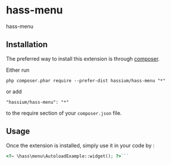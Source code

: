 hass-menu
==============
hass-menu

Installation
------------

The preferred way to install this extension is through [composer](http://getcomposer.org/download/).

Either run

```
php composer.phar require --prefer-dist hassium/hass-menu "*"
```

or add

```
"hassium/hass-menu": "*"
```

to the require section of your `composer.json` file.


Usage
-----

Once the extension is installed, simply use it in your code by  :

```php
<?= \hass\menu\AutoloadExample::widget(); ?>```
